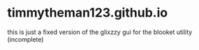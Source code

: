 # timmytheman123.github.io
this is just a fixed version of the glixzzy gui for the blooket utility
(incomplete)
